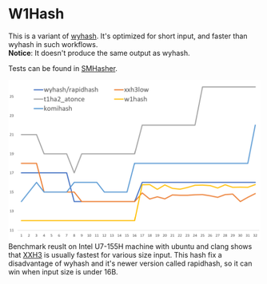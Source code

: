 # W1Hash

This is a variant of [wyhash](https://github.com/wangyi-fudan/wyhash). It's optimized for short input, and faster than wyhash in such workflows.  
**Notice**: It doesn't produce the same output as wyhash.  

Tests can be found in [SMHasher](https://github.com/rurban/smhasher).  

![](benchmark.png)
Benchmark reuslt on Intel U7-155H machine with ubuntu and clang shows that [XXH3](https://github.com/Cyan4973/xxHash) is usually fastest for various size input. This hash fix a disadvantage of wyhash and it's newer version called rapidhash, so it can win when input size is under 16B.
